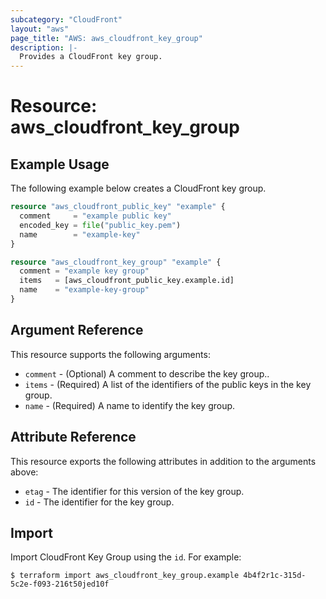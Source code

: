 ```yaml
---
subcategory: "CloudFront"
layout: "aws"
page_title: "AWS: aws_cloudfront_key_group"
description: |-
  Provides a CloudFront key group.
---
```


# Resource: aws_cloudfront_key_group

## Example Usage

The following example below creates a CloudFront key group.

```terraform
resource "aws_cloudfront_public_key" "example" {
  comment     = "example public key"
  encoded_key = file("public_key.pem")
  name        = "example-key"
}

resource "aws_cloudfront_key_group" "example" {
  comment = "example key group"
  items   = [aws_cloudfront_public_key.example.id]
  name    = "example-key-group"
}
```

## Argument Reference

This resource supports the following arguments:

* `comment` - (Optional) A comment to describe the key group..
* `items` - (Required) A list of the identifiers of the public keys in the key group.
* `name` - (Required) A name to identify the key group.

## Attribute Reference

This resource exports the following attributes in addition to the arguments above:

* `etag` - The identifier for this version of the key group.
* `id` - The identifier for the key group.

## Import

Import CloudFront Key Group using the `id`. For example:

```
$ terraform import aws_cloudfront_key_group.example 4b4f2r1c-315d-5c2e-f093-216t50jed10f
```
